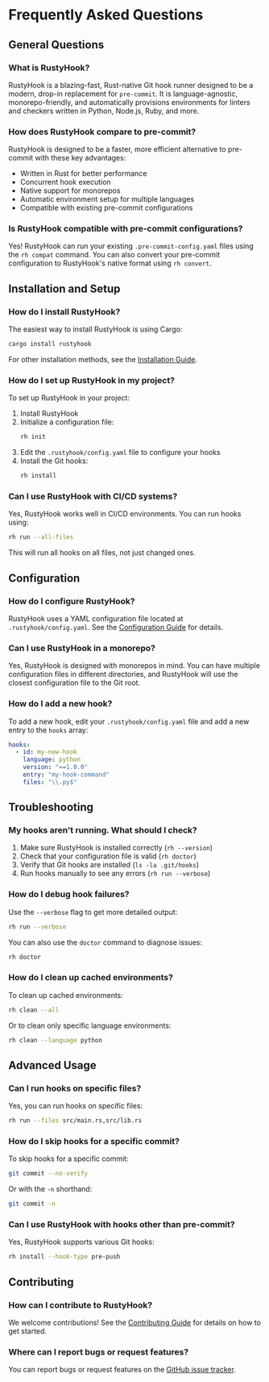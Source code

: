 # Frequently Asked Questions

## General Questions

### What is RustyHook?

RustyHook is a blazing-fast, Rust-native Git hook runner designed to be a modern, drop-in replacement for `pre-commit`. It is language-agnostic, monorepo-friendly, and automatically provisions environments for linters and checkers written in Python, Node.js, Ruby, and more.

### How does RustyHook compare to pre-commit?

RustyHook is designed to be a faster, more efficient alternative to pre-commit with these key advantages:
- Written in Rust for better performance
- Concurrent hook execution
- Native support for monorepos
- Automatic environment setup for multiple languages
- Compatible with existing pre-commit configurations

### Is RustyHook compatible with pre-commit configurations?

Yes! RustyHook can run your existing `.pre-commit-config.yaml` files using the `rh compat` command. You can also convert your pre-commit configuration to RustyHook's native format using `rh convert`.

## Installation and Setup

### How do I install RustyHook?

The easiest way to install RustyHook is using Cargo:

```sh
cargo install rustyhook
```

For other installation methods, see the [Installation Guide](user-guide/installation.md).

### How do I set up RustyHook in my project?

To set up RustyHook in your project:

1. Install RustyHook
2. Initialize a configuration file:
   ```sh
   rh init
   ```
3. Edit the `.rustyhook/config.yaml` file to configure your hooks
4. Install the Git hooks:
   ```sh
   rh install
   ```

### Can I use RustyHook with CI/CD systems?

Yes, RustyHook works well in CI/CD environments. You can run hooks using:

```sh
rh run --all-files
```

This will run all hooks on all files, not just changed ones.

## Configuration

### How do I configure RustyHook?

RustyHook uses a YAML configuration file located at `.rustyhook/config.yaml`. See the [Configuration Guide](user-guide/configuration.md) for details.

### Can I use RustyHook in a monorepo?

Yes, RustyHook is designed with monorepos in mind. You can have multiple configuration files in different directories, and RustyHook will use the closest configuration file to the Git root.

### How do I add a new hook?

To add a new hook, edit your `.rustyhook/config.yaml` file and add a new entry to the `hooks` array:

```yaml
hooks:
  - id: my-new-hook
    language: python
    version: "==1.0.0"
    entry: "my-hook-command"
    files: "\\.py$"
```

## Troubleshooting

### My hooks aren't running. What should I check?

1. Make sure RustyHook is installed correctly (`rh --version`)
2. Check that your configuration file is valid (`rh doctor`)
3. Verify that Git hooks are installed (`ls -la .git/hooks`)
4. Run hooks manually to see any errors (`rh run --verbose`)

### How do I debug hook failures?

Use the `--verbose` flag to get more detailed output:

```sh
rh run --verbose
```

You can also use the `doctor` command to diagnose issues:

```sh
rh doctor
```

### How do I clean up cached environments?

To clean up cached environments:

```sh
rh clean --all
```

Or to clean only specific language environments:

```sh
rh clean --language python
```

## Advanced Usage

### Can I run hooks on specific files?

Yes, you can run hooks on specific files:

```sh
rh run --files src/main.rs,src/lib.rs
```

### How do I skip hooks for a specific commit?

To skip hooks for a specific commit:

```sh
git commit --no-verify
```

Or with the `-n` shorthand:

```sh
git commit -n
```

### Can I use RustyHook with hooks other than pre-commit?

Yes, RustyHook supports various Git hooks:

```sh
rh install --hook-type pre-push
```

## Contributing

### How can I contribute to RustyHook?

We welcome contributions! See the [Contributing Guide](contributing/development-setup.md) for details on how to get started.

### Where can I report bugs or request features?

You can report bugs or request features on the [GitHub issue tracker](https://github.com/your-org/rustyhook/issues).